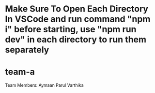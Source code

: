# Make Sure To Open Each Directory In VSCode and run command "npm i" before starting, use "npm run dev" in each directory to run them separately
# team-a

Team Members:
Aymaan 
Parul
Varthika
